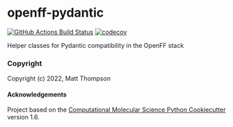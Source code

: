 openff-pydantic
==============================
[//]: # (Badges)
[![GitHub Actions Build Status](https://github.com/mattwthompson/openff-pydantic/workflows/ci/badge.svg)](https://github.com/mattwthompson/openff-pydantic/actions?query=workflow%3Aci)
[![codecov](https://codecov.io/gh/mattwthompson/openff-pydantic/branch/master/graph/badge.svg)](https://codecov.io/gh/mattwthompson/openff-pydantic/branch/master)


Helper classes for Pydantic compatibility in the OpenFF stack

### Copyright

Copyright (c) 2022, Matt Thompson


#### Acknowledgements

Project based on the
[Computational Molecular Science Python Cookiecutter](https://github.com/molssi/cookiecutter-cms) version 1.6.

